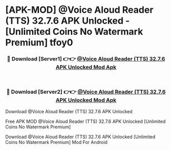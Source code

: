 # [APK-MOD] @Voice Aloud Reader (TTS) 32.7.6 APK Unlocked - [Unlimited Coins No Watermark Premium] tfoy0



<div align="center">
<h3>🔴 Download [Server1] 👉👉 <a href="https://momento.my/?title=@Voice_Aloud_Reader_(TTS)_32.7.6_APK_Unlocked">@Voice Aloud Reader (TTS) 32.7.6 APK Unlocked Mod Apk</a></h3><br>

<h3>🔴 Download [Server2] 👉👉 <a href="https://momento.my/?title=@Voice_Aloud_Reader_(TTS)_32.7.6_APK_Unlocked">@Voice Aloud Reader (TTS) 32.7.6 APK Unlocked Mod Apk</a></h3>
</div>



Download @Voice Aloud Reader (TTS) 32.7.6 APK Unlocked 

Free APK MOD @Voice Aloud Reader (TTS) 32.7.6 APK Unlocked [Unlimited Coins No Watermark Premium]

Download @Voice Aloud Reader (TTS) 32.7.6 APK Unlocked [Unlimited Coins No Watermark Premium] Mod For Android

